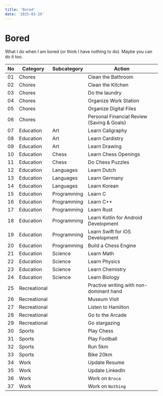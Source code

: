 ```yaml
---
title: 'Bored'
date: '2025-03-19'
---
```


# Bored

What I do when I am bored (or think I have nothing to do). Maybe you can do it too.

| No  | Category     | Subcategory | Action                                     |
| --- | ------------ | ----------- | ------------------------------------------ |
| 01  | Chores       |             | Clean the Bathroom                         |
| 02  | Chores       |             | Clean the Kitchen                          |
| 03  | Chores       |             | Do the laundry                             |
| 04  | Chores       |             | Organize Work Station                      |
| 05  | Chores       |             | Organize Digital Files                     |
| 06  | Chores       |             | Personal Financial Review (Saving & Goals) |
| 07  | Education    | Art         | Learn Caligraphy                           |
| 08  | Education    | Art         | Learn Cardistry                            |
| 09  | Education    | Art         | Learn Drawing                              |
| 10  | Education    | Chess       | Learn Chess Openings                       |
| 11  | Education    | Chess       | Do Chess Puzzles                           |
| 12  | Education    | Languages   | Learn Dutch                                |
| 13  | Education    | Languages   | Learn Germany                              |
| 14  | Education    | Languages   | Learn Korean                               |
| 15  | Education    | Programming | Learn C                                    |
| 16  | Education    | Programming | Learn C++                                  |
| 17  | Education    | Programming | Learn Rust                                 |
| 18  | Education    | Programming | Learn Kotlin for Android Development       |
| 19  | Education    | Programming | Learn Swift for iOS Development            |
| 20  | Education    | Programming | Build a Chess Engine                       |
| 21  | Education    | Science     | Learn Math                                 |
| 22  | Education    | Science     | Learn Physics                              |
| 23  | Education    | Science     | Learn Chemistry                            |
| 24  | Education    | Science     | Learn Biology                              |
| 25  | Recreational |             | Practive writing with non-dominant hand    |
| 26  | Recreational |             | Museum Visit                               |
| 27  | Recreational |             | Listen to Hamilton                         |
| 28  | Recreational |             | Go to the Arcade                           |
| 29  | Recreational |             | Go stargazing                              |
| 30  | Sports       |             | Play Chess                                 |
| 31  | Sports       |             | Play Football                              |
| 32  | Sports       |             | Run 5km                                    |
| 33  | Sports       |             | Bike 20km                                  |
| 34  | Work         |             | Update Resume                              |
| 35  | Work         |             | Update LinkedIn                            |
| 36  | Work         |             | Work on `Broca`                            |
| 37  | Work         |             | Work on `Nothing`                          |

